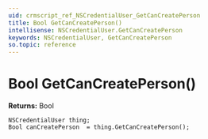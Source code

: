 ```yaml
---
uid: crmscript_ref_NSCredentialUser_GetCanCreatePerson
title: Bool GetCanCreatePerson()
intellisense: NSCredentialUser.GetCanCreatePerson
keywords: NSCredentialUser, GetCanCreatePerson
so.topic: reference
---
```


# Bool GetCanCreatePerson()

**Returns:** Bool

```crmscript
NSCredentialUser thing;
Bool canCreatePerson  = thing.GetCanCreatePerson();
```

